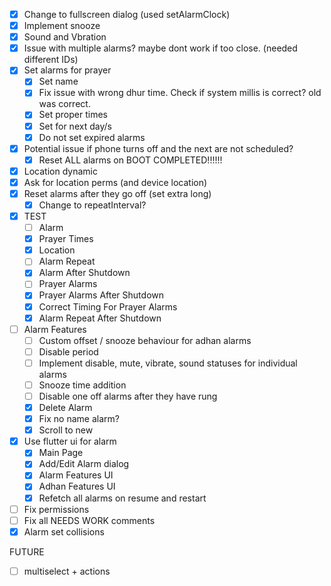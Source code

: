 - [x] Change to fullscreen dialog (used setAlarmClock)
- [x] Implement snooze
- [x] Sound and Vbration
- [x] Issue with multiple alarms? maybe dont work if too close. (needed different IDs)
- [x] Set alarms for prayer
  - [x] Set name
  - [x] Fix issue with wrong dhur time. Check if system millis is correct? old was correct.
  - [x] Set proper times
  - [x] Set for next day/s
  - [x] Do not set expired alarms
- [x] Potential issue if phone turns off and the next are not scheduled?
  - [x] Reset ALL alarms on BOOT COMPLETED!!!!!!
- [x] Location dynamic
- [x] Ask for location perms (and device location)
- [x] Reset alarms after they go off (set extra long)
  - [x] Change to repeatInterval?
- [x] TEST
  - [ ] Alarm
  - [x] Prayer Times
  - [x] Location 
  - [ ] Alarm Repeat
  - [x] Alarm After Shutdown
  - [ ] Prayer Alarms
  - [x] Prayer Alarms After Shutdown
  - [x] Correct Timing For Prayer Alarms
  - [x] Alarm Repeat After Shutdown
  
- [ ] Alarm Features 
  - [ ] Custom offset / snooze behaviour for adhan alarms
  - [ ] Disable period
  - [ ] Implement disable, mute, vibrate, sound statuses for individual alarms
  - [ ] Snooze time addition
  - [ ] Disable one off alarms after they have rung
  - [x] Delete Alarm
  - [x] Fix no name alarm?
  - [x] Scroll to new
- [x] Use flutter ui for alarm
  - [x] Main Page
  - [x] Add/Edit Alarm dialog
  - [x] Alarm Features UI
  - [x] Adhan Features UI
  - [x] Refetch all alarms on resume and restart
- [ ] Fix permissions 
- [ ] Fix all NEEDS WORK comments
- [x] Alarm set collisions

FUTURE
- [ ] multiselect + actions